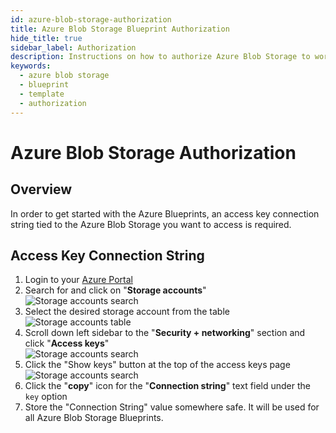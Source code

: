 ```yaml
---
id: azure-blob-storage-authorization
title: Azure Blob Storage Blueprint Authorization
hide_title: true
sidebar_label: Authorization
description: Instructions on how to authorize Azure Blob Storage to work with Shipyard's low-code Azure Blob Storage templates.
keywords:
  - azure blob storage
  - blueprint
  - template
  - authorization
---
```


# Azure Blob Storage Authorization

## Overview

In order to get started with the Azure Blueprints, an access key connection string tied to the Azure Blob Storage you want to access is required.

## Access Key Connection String

1. Login to your [Azure Portal](https://portal.azure.com/)  
2. Search for and click on "**Storage accounts**"  
	![Storage accounts search](../../.gitbook/assets/azure-search-storage-account.png)  
3. Select the desired storage account from the table  
	![Storage accounts table](../../.gitbook/assets/azure-storage-accounts-table.png)  
4. Scroll down left sidebar to the "**Security + networking**" section and click "**Access keys**"  
	![Storage accounts search](../../.gitbook/assets/azure-sidebar-access-keys.png)  
5. Click the "Show keys" button at the top of the access keys page  
	![Storage accounts search](../../.gitbook/assets/azure-access-keys-page.png)  
6. Click the "**copy**" icon for the "**Connection string**" text field under the `key` option  
7. Store the "Connection String" value somewhere safe. It will be used for all Azure Blob Storage Blueprints.

